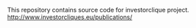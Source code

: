 This repository contains source code for investorclique project. 
http://www.investorcliques.eu/publications/
